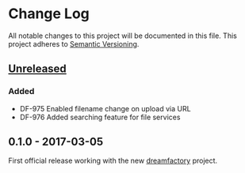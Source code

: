 # Change Log
All notable changes to this project will be documented in this file.
This project adheres to [Semantic Versioning](http://semver.org/).

## [Unreleased]
### Added
- DF-975 Enabled filename change on upload via URL
- DF-976 Added searching feature for file services

## 0.1.0 - 2017-03-05
First official release working with the new [dreamfactory](https://github.com/dreamfactorysoftware/dreamfactory) project.

[Unreleased]: https://github.com/dreamfactorysoftware/df-file/compare/0.1.0...HEAD
[0.1.1]: https://github.com/dreamfactorysoftware/df-file/compare/0.1.0...0.1.1
